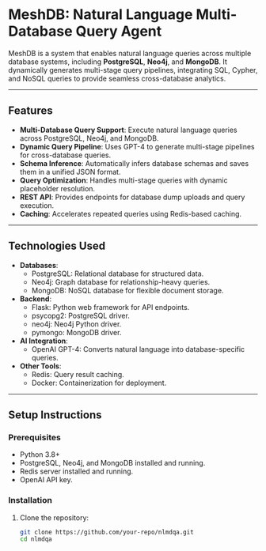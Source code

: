 # **MeshDB: Natural Language Multi-Database Query Agent**

MeshDB is a system that enables natural language queries across multiple database systems, including **PostgreSQL**, **Neo4j**, and **MongoDB**. It dynamically generates multi-stage query pipelines, integrating SQL, Cypher, and NoSQL queries to provide seamless cross-database analytics.

---

## **Features**
- **Multi-Database Query Support**: Execute natural language queries across PostgreSQL, Neo4j, and MongoDB.
- **Dynamic Query Pipeline**: Uses GPT-4 to generate multi-stage pipelines for cross-database queries.
- **Schema Inference**: Automatically infers database schemas and saves them in a unified JSON format.
- **Query Optimization**: Handles multi-stage queries with dynamic placeholder resolution.
- **REST API**: Provides endpoints for database dump uploads and query execution.
- **Caching**: Accelerates repeated queries using Redis-based caching.

---

## **Technologies Used**
- **Databases**:
  - PostgreSQL: Relational database for structured data.
  - Neo4j: Graph database for relationship-heavy queries.
  - MongoDB: NoSQL database for flexible document storage.
- **Backend**:
  - Flask: Python web framework for API endpoints.
  - psycopg2: PostgreSQL driver.
  - neo4j: Neo4j Python driver.
  - pymongo: MongoDB driver.
- **AI Integration**:
  - OpenAI GPT-4: Converts natural language into database-specific queries.
- **Other Tools**:
  - Redis: Query result caching.
  - Docker: Containerization for deployment.

---

## **Setup Instructions**

### **Prerequisites**
- Python 3.8+
- PostgreSQL, Neo4j, and MongoDB installed and running.
- Redis server installed and running.
- OpenAI API key.

### **Installation**
1. Clone the repository:
   ```bash
   git clone https://github.com/your-repo/nlmdqa.git
   cd nlmdqa
